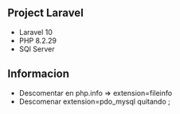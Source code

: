 
## Project Laravel

- Laravel 10
- PHP 8.2.29
- SQl Server

## Informacion

* Descomentar en php.info  => extension=fileinfo
* Descomenar extension=pdo_mysql quitando ;
